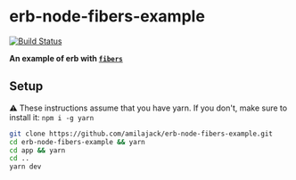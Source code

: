 erb-node-fibers-example
=======================

[![Build Status](https://travis-ci.org/amilajack/erb-node-fibers-example.svg?branch=master&maxAge=2592)](https://travis-ci.org/amilajack/erb-node-fibers-example)

**An example of erb with [`fibers`](https://github.com/laverdet/node-fibers)**

## Setup
⚠️ These instructions assume that you have yarn. If you don't, make sure to install it: `npm i -g yarn`

```bash
git clone https://github.com/amilajack/erb-node-fibers-example.git
cd erb-node-fibers-example && yarn
cd app && yarn
cd ..
yarn dev
```
